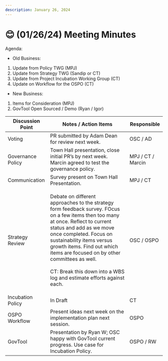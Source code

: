 ```yaml
---
description: January 26, 2024
---
```


# 😊 (01/26/24) Meeting Minutes

Agenda:

* Old Business:

1. Update from Policy TWG (MPJ)
2. Update from Strategy TWG (Sandip or CT)
3. Update from Project Incubation Working Group (CT)
4. Update on Workflow for the OSPO (CT)

* New Business:

1. Items for Consideration (MPJ)
2. GovTool Open Sourced / Demo (Ryan / Igor)

| Discussion Point  | Notes / Action Items                                                                                                                                                                                                                                                                                                                                                                  | Responsible       |
| ----------------- | ------------------------------------------------------------------------------------------------------------------------------------------------------------------------------------------------------------------------------------------------------------------------------------------------------------------------------------------------------------------------------------- | ----------------- |
| Voting            | PR submitted by Adam Dean for review next week.                                                                                                                                                                                                                                                                                                                                       | OSC / AD          |
| Governance Policy | Town Hall presentation, close initial PR’s by next week. Marcin agreed to test the governance policy.                                                                                                                                                                                                                                                                                 | MPJ / CT / Marcin |
| Communication     | Survey present on Town Hall Presentation.                                                                                                                                                                                                                                                                                                                                             | MPJ / CT          |
| Strategy Review   | <p>Debate on different approaches to the strategy form feedback survey. FOcus on a few items then too many at once. Reflect to current status and add as we move once completed. Focus on sustainability items versus growth items. Find out which items are focused on by other committees as well.<br><br>CT: Break this down into a WBS log and estimate efforts against each.</p> | OSC / OSPO        |
| Incubation Policy | In Draft                                                                                                                                                                                                                                                                                                                                                                              | CT                |
| OSPO Workflow     | Present ideas next week on the implementation plan next session.                                                                                                                                                                                                                                                                                                                      | OSPO              |
| GovTool           | Presentation by Ryan W; OSC happy with GovTool current progress. Use case for Incubation Policy.                                                                                                                                                                                                                                                                                      | OSPO / RW         |
